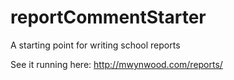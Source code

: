 # reportCommentStarter
A starting point for writing school reports

See it running here: http://mwynwood.com/reports/
